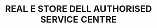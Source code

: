 ---
title: "REAL E STORE DELL AUTHORISED SERVICE CENTRE"
url: /kasaragod/real-e-store-dell-authorised-service-centre/
shop: Computer
---